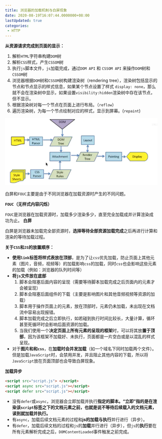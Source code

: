 ```yaml
---
title: 浏览器的加载机制与白屏现象
date: 2020-08-19T16:07:44.0000000+08:00
lastUpdated: true
categories:
 - HTTP
---
```


**从资源请求完成到页面的显示：**
1.  解析`HTML`字符串构建`DOM`树
2.  解析`CSS`样式，产生`CSSOM`树
3.  执行`js`脚本文件，`js`加载完成，通过`DOM API` 和 `CSSOM API` 来操作`DOM`树和`CSSOM`树
4.  浏览器根据`DOM`树和`CSSOM`树构建渲染树（rendering tree），渲染树包括显示的节点和节点显示的样式信息，如果某个节点设置了样式 `display: none`，那么就不会在渲染树中显示，如果设置`visibility:hidden`渲染树中存在该节点，但不显示。
5.  根据渲染树对每一个节点在页面上进行布局。（`reflow`）
6.  遍历渲染树，为每一个节点绘制对应的样式，显示到屏幕。(`repaint`)

![image-20220627103856499](./img/image-20220627103856499.png)

白屏和`FOUC`主要是由于不同浏览器在加载资源时产生的不同问题。

**`FOUC`（无样式内容闪烁）**

`FOUC`是浏览器在加载资源时，加载多少渲染多少，直至完全加载成并计算渲染成功为止。
**白屏**

白屏是浏览器未加载完全部资源时，**选择等待全部资源加载完成**之后再进行计算和渲染的等待加载过程。

**关于`CSS`和`JS`的放置顺序：**

-   **使用`link`标签将样式表放在顶部**，是为了让`css`优先加载，防止页面上其他元素（图片，音频，视频等）的加载影响`css`的加载，同时`css`也会影响这些元素的加载（例如：浏览器的队列时间等）
-   **将`js`文件放在底部**
    1.  脚本会阻塞后面内容的呈现（需要等待脚本加载完成之后页面内的元素才会被呈现）
    2.  脚本会阻塞后面组件的下载（主要是影响图片和其他音频视频等资源的加载）
    3.  脚本用于操作页面上的元素，放在顶部时，元素仍未加载，未出现在文档流中容易出现报错。
    4.  脚本加载完成之后立即执行，如若碰到执行时间比较长，大量计算，循环甚至死循环时会影响后面资源的加载。
    5.  当我们使用一个**决定页面上所有元素的呈现的框架**时，可以将其放**置于顶部**，因为该框架不加载好、未执行，页面都是一片空白或是以混乱的样式呈现。
-   对于**图片和和`css`**，在**加载时会并发加载**（如一个域名下同时加载两个文件）。但是加载`JavaScript`时，会禁用并发，并且阻止其他内容的下载，所以将`JavaScript`放在页面顶部也会导致白屏现象。

**加载异步**

```html
<script src="script.js"> </script>
<script async src="script.js"></script>
<script defer src="script.js"></script>
```

- 没有`defer`或`async`，浏览器会立即加载并执行**指定的脚本。“立即”指的是在渲染该`script`标签之下的文档元素之前，也就是说不等待后续载入的文档元素，读到就加载并执行。**
- 有`async`，加载后续文档元素的过程和**js的加载与执行**并行进行（异步）。
-   有`defer`，加载后续文档的过程和`js`的**加载**并行进行（异步），但`js`的**执行**要在所有元素解析完成之后，`DOMContentLoaded`事件触发之前完成。
